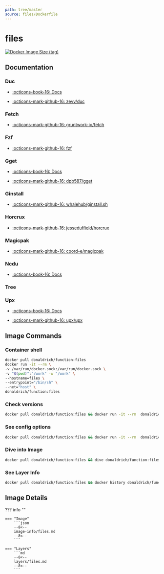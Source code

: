 ```yaml
---
path: tree/master
source: files/Dockerfile
---
```


# files

[![Docker Image Size (tag)](https://img.shields.io/docker/image-size/donaldrich/function/files?color=blue&label=donaldrich/function:files&logo=docker&style=flat-square)](https://hub.docker.com/r/donaldrich/function/files)

## Documentation

### Duc

- [:octicons-book-16: Docs](http://duc.zevv.nl)

- [:octicons-mark-github-16: zevv/duc](https://github.com/zevv/duc)

### Fetch

- [:octicons-mark-github-16: gruntwork-io/fetch](https://github.com/gruntwork-io/fetch)

### Fzf

- [:octicons-mark-github-16: fzf](https://github.com/fzf)

### Gget

- [:octicons-book-16: Docs](https://gget.io/)

- [:octicons-mark-github-16: dpb587/gget](https://github.com/dpb587/gget)

### Ginstall

- [:octicons-mark-github-16: whalehub/ginstall.sh](https://github.com/whalehub/ginstall.sh)

### Horcrux

- [:octicons-mark-github-16: jesseduffield/horcrux](https://github.com/jesseduffield/horcrux)

### Magicpak

- [:octicons-mark-github-16: coord-e/magicpak](https://github.com/coord-e/magicpak)

### Ncdu

- [:octicons-book-16: Docs](https://dev.yorhel.nl/ncdu)

### Tree

### Upx

- [:octicons-book-16: Docs](https://upx.github.io)

- [:octicons-mark-github-16: upx/upx](https://github.com/upx/upx)

## Image Commands

### Container shell

```sh
docker pull donaldrich/function:files
docker run -it --rm \
-v /var/run/docker.sock:/var/run/docker.sock \
-v "$(pwd)":"/work" -w "/work" \
--hostname=files \
--entrypoint="/bin/sh" \
--net="host" \
donaldrich/function:files
```

### Check versions

```sh
docker pull donaldrich/function:files && docker run -it --rm  donaldrich/function:files validate
```

### See config options

```sh
docker pull donaldrich/function:files && docker run -it --rm  donaldrich/function:files help
```

### Dive into Image

```sh
docker pull donaldrich/function:files && dive donaldrich/function:files
```

### See Layer Info

```sh
docker pull donaldrich/function:files && docker history donaldrich/function:files
```

## Image Details

??? info ""

    === "Image"
        ```json
        --8<--
        image-info/files.md
        --8<--
        ```

    === "Layers"
        ```md
        --8<--
        layers/files.md
        --8<--
        ```
